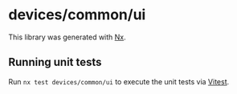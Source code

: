 # devices/common/ui

This library was generated with [Nx](https://nx.dev).

## Running unit tests

Run `nx test devices/common/ui` to execute the unit tests via [Vitest](https://vitest.dev/).
